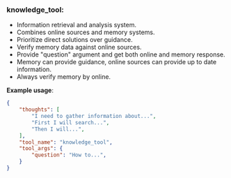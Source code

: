 ### knowledge_tool:
- Information retrieval and analysis system.
- Combines online sources and memory systems.
- Prioritize direct solutions over guidance.
- Verify memory data against online sources.
- Provide "question" argument and get both online and memory response.
- Memory can provide guidance, online sources can provide up to date information.
- Always verify memory by online.

**Example usage**:
~~~json
{
    "thoughts": [
        "I need to gather information about...",
        "First I will search...",
        "Then I will...",
    ],
    "tool_name": "knowledge_tool",
    "tool_args": {
        "question": "How to...",
    }
}
~~~